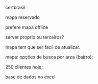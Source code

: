 
certbrasil

mapa reservado

prefere mapa offline

server proprio ou terceiros?

mapa tem que ser facil de atualizar.

mapa: opções de busca por area (bairro);

250 clientes hoje;

base de dados no excel
